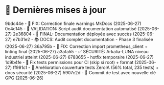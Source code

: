 # 🔄 Dernières mises à jour
9bdc44e - 🔧 FIX: Correction finale warnings MkDocs (2025-06-27)
0c4c145 - 🎯 VALIDATION: Script audit documentation automatisé (2025-06-27)
2e36804 - 🚀 FINAL: Documentation déployée avec succès (2025-06-27)
e7b31e2 - 📚 DOCS: Audit complet documentation - Phase 3 finalisée (2025-06-27)
36a795b - 🔧 FIX: Correction import prometheus_client + linting final (2025-06-27)
a3afa55 - ✅ SÉCURITÉ: Arkalia-LUNA niveau industriel atteint (2025-06-27)
6783655 - hotfix temporaire (2025-06-27)
1d9b4fe - 🔧 Fix tests permissions pour CI (skip si root) + format (2025-06-27)
ff991c1 - 🚀 Amélioration couverture tests ZeroIA (56% total, 235 tests) + docs sécurité (2025-06-27)
5907c2d - 🔐 Commit de test avec nouvelle clé GPG (2025-06-26)
